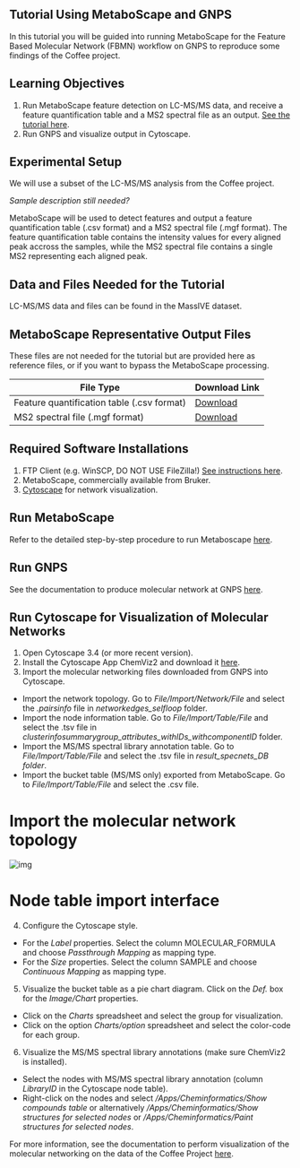 ## Tutorial Using MetaboScape and GNPS

In this tutorial you will be guided into running MetaboScape for the Feature Based Molecular Network (FBMN) workflow on GNPS to reproduce some findings of the Coffee project.

## Learning Objectives

1. Run MetaboScape feature detection on LC-MS/MS data, and receive a feature quantification table and a MS2 spectral file as an output. [See the tutorial here](../featurebasedmolecularnetworking.md).
2. Run GNPS and visualize output in Cytoscape.

## Experimental Setup

We will use a subset of the LC-MS/MS analysis from the Coffee project. 

*Sample description still needed?* 

MetaboScape will be used to detect features and output a feature quantification table (.csv format) and a MS2 spectral file (.mgf format). The feature quantification table contains the intensity values for every aligned peak accross the samples, while the MS2 spectral file contains a single MS2 representing each aligned peak.

## Data and Files Needed for the Tutorial

LC-MS/MS data and files can be found in the MassIVE dataset.

## MetaboScape Representative Output Files
These files are not needed for the tutorial but are provided here as reference files, or if you want to bypass the MetaboScape processing.

|     File Type    | Download Link          |
| ------------- |------------- |
| Feature quantification table (.csv format) | [Download](https://github.com/lfnothias/GNPSDocumentation/blob/master/docs/tutorials/AG_tutorial_files/MetaboScape-GNPS-Coffee_Tutorial_msmsonly_featuretable.csv) |
| MS2 spectral file (.mgf format) | [Download](https://github.com/lfnothias/GNPSDocumentation/blob/master/docs/tutorials/AG_tutorial_files/MetaboScape-GNPS-Coffee_Tutorial.mgf) |

## Required Software Installations

1. FTP Client (e.g. WinSCP, DO NOT USE FileZilla!) [See instructions here](http://proteomics.ucsd.edu/service/massive/documentation/submit-data/upload-data/).
2. MetaboScape, commercially available from Bruker. 
3. [Cytoscape](http://www.cytoscape.org/download.php) for network visualization.

## Run MetaboScape
Refer to the detailed step-by-step procedure to run Metaboscape [here](../featurebasedmolecularnetworking-with-metaboscape.md).

## Run GNPS

See the documentation to produce molecular network at GNPS [here](../featurebasedmolecularnetworking.md).

## Run Cytoscape for Visualization of Molecular Networks

1. Open Cytoscape 3.4 (or more recent version).
2. Install the Cytoscape App ChemViz2 and download it [here](http://apps.cytoscape.org/apps/chemviz2).
3. Import the molecular networking files downloaded from GNPS into Cytoscape.
 - Import the network topology. Go to *File/Import/Network/File* and select the *.pairsinfo* file in *networkedges_selfloop* folder.
 - Import the node information table. Go to *File/Import/Table/File* and select the .tsv file in *clusterinfosummarygroup_attributes_withIDs_withcomponentID* folder.
 - Import the MS/MS spectral library annotation table. Go to *File/Import/Table/File* and select the .tsv file in *result_specnets_DB folder*.
 - Import the bucket table (MS/MS only) exported from MetaboScape. Go to *File/Import/Table/File* and select the .csv file.
 
# Import the molecular network topology
 ![img](img/metaboscapeexportforgnps/Metabo_2.PNG)
 
# Node table import interface

 
4. Configure the Cytoscape style.
 - For the *Label* properties. Select the column MOLECULAR_FORMULA and choose *Passthrough Mapping* as mapping type.
 - For the *Size* properties. Select the column SAMPLE and choose *Continuous Mapping* as mapping type.
 
5. Visualize the bucket table as a pie chart diagram. Click on the *Def.* box for the *Image/Chart* properties.
 - Click on the *Charts* spreadsheet and select the group for visualization.
 - Click on the option *Charts/option* spreadsheet and select the color-code for each group.

6. Visualize the MS/MS spectral library annotations (make sure ChemViz2 is installed).
 - Select the nodes with MS/MS spectral library annotation (column *LibraryID* in the Cytoscape node table).
 - Right-click on the nodes and select */Apps/Cheminformatics/Show compounds table* or alternatively */Apps/Cheminformatics/Show structures for selected nodes* or */Apps/Cheminformatics/Paint structures for selected nodes*.

For more information, see the documentation to perform visualization of the molecular networking on the data of the Coffee Project [here](../featurebasedmolecularnetworking-cytoscape.md).

